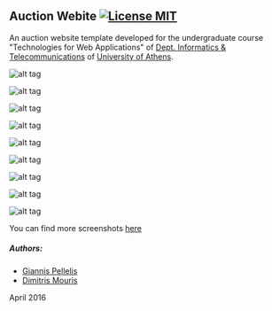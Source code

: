 ## Auction Webite [![License MIT][badge-license]](LICENSE)
An auction website template developed for the undergraduate course "Technologies for Web Applications" of [Dept. Informatics & Telecommunications](http://www.di.uoa.gr/eng) of [University of Athens](http://en.uoa.gr/).

![alt tag](https://github.com/gpelelis/auction-website/blob/master/screenshots/index.png)

![alt tag](https://github.com/gpelelis/auction-website/blob/master/screenshots/register.png)

![alt tag](https://github.com/gpelelis/auction-website/blob/master/screenshots/homepage.png)

![alt tag](https://github.com/gpelelis/auction-website/blob/master/screenshots/anAuction.png)

![alt tag](https://github.com/gpelelis/auction-website/blob/master/screenshots/chat.png)

![alt tag](https://github.com/gpelelis/auction-website/blob/master/screenshots/notifications.png)

![alt tag](https://github.com/gpelelis/auction-website/blob/master/screenshots/ratings.png)

![alt tag](https://github.com/gpelelis/auction-website/blob/master/screenshots/advancedSearch.png)

![alt tag](https://github.com/gpelelis/auction-website/blob/master/screenshots/adminsHomepage.png)


You can find more screenshots [here](https://github.com/gpelelis/auction-website/blob/master/screenshots/)


##### Authors:
+ [Giannis Pellelis](https://github.com/gpelelis)
+ [Dimitris Mouris](https://github.com/jimouris)

April 2016


[badge-license]: https://img.shields.io/badge/license-MIT-green.svg?style=flat-square
